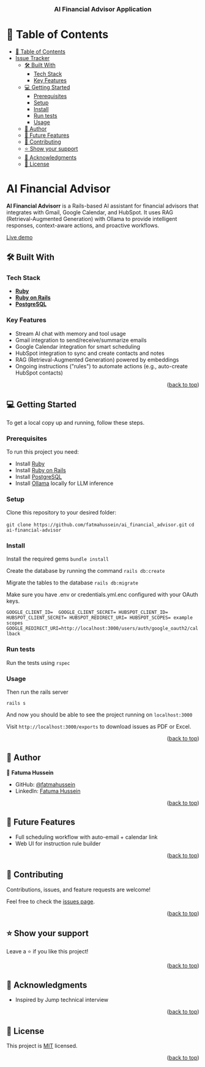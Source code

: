 <a name="readme-top"></a>
<div align="center">

  <h3><b>AI Financial Advisor Application</b></h3>

</div>

# 📗 Table of Contents

- [📗 Table of Contents](#-table-of-contents)
- [Issue Tracker ](#-ai-financial-advisor-)
  - [🛠 Built With ](#-built-with-)
    - [Tech Stack ](#tech-stack-)
    - [Key Features ](#key-features-)
  - [💻 Getting Started ](#-getting-started-)
    - [Prerequisites](#prerequisites)
    - [Setup](#setup)
    - [Install](#install)
    - [Run tests](#run-tests)
    - [Usage](#usage)
  - [👥 Author ](#-author-)
  - [🔭 Future Features ](#-future-features-)
  - [🤝 Contributing ](#-contributing-)
  - [⭐️ Show your support ](#️-show-your-support-)
  - [🙏 Acknowledgments ](#-acknowledgments-)
  - [📝 License ](#-license-)

# AI Financial Advisor <a name="ai-financial-advisor"></a>

**AI Financial Advisorr** is a Rails-based AI assistant for financial advisors that integrates with Gmail, Google Calendar, and HubSpot. It uses RAG (Retrieval-Augmented Generation) with Ollama to provide intelligent responses, context-aware actions, and proactive workflows. 


[Live demo]()



## 🛠 Built With <a name="built-with"></a>

### Tech Stack <a name="tech-stack"></a>

- **[Ruby](https://www.ruby-lang.org/en/)**
- **[Ruby on Rails](https://rubyonrails.org/)**
- **[PostgreSQL](https://www.postgresql.org/)**

### Key Features <a name="key-features"></a>

- Stream AI chat with memory and tool usage
- Gmail integration to send/receive/summarize emails
- Google Calendar integration for smart scheduling
- HubSpot integration to sync and create contacts and notes
- RAG (Retrieval-Augmented Generation) powered by embeddings
- Ongoing instructions ("rules") to automate actions (e.g., auto-create HubSpot contacts)

<p align="right">(<a href="#readme-top">back to top</a>)</p>

## 💻 Getting Started <a name="getting-started"></a>

To get a local copy up and running, follow these steps.

### Prerequisites

To run this project you need:

- Install [Ruby](https://www.ruby-lang.org/en/)
- Install [Ruby on Rails](https://rubyonrails.org/)
- Install [PostgreSQL](https://www.postgresql.org/)
- Install [Ollama](https://ollama.com/)  locally for LLM inference
### Setup

Clone this repository to your desired folder:

`git clone https://github.com/fatmahussein/ai_financial_advisor.git`
`cd ai-financial-advisor`

### Install

Install the required gems
`bundle install`

Create the database by running the command
`rails db:create`

Migrate the tables to the database
`rails db:migrate`

Make sure you have .env or credentials.yml.enc configured with your OAuth keys. 

`
GOOGLE_CLIENT_ID= 
GOOGLE_CLIENT_SECRET=
HUBSPOT_CLIENT_ID=
HUBSPOT_CLIENT_SECRET=
HUBSPOT_REDIRECT_URI=
HUBSPOT_SCOPES= example scopes
GOOGLE_REDIRECT_URI=http://localhost:3000/users/auth/google_oauth2/callback
`


### Run tests

Run the tests using
`rspec`

### Usage

Then run the rails server

`rails s`

And now you should be able to see the project running on `localhost:3000`

Visit `http://localhost:3000/exports` to download issues as PDF or Excel.


<p align="right">(<a href="#readme-top">back to top</a>)</p>

## 👥 Author <a name="authors"></a>

👤 **Fatuma Hussein**

- GitHub: [@fatmahussein](https://github.com/fatmahussein)
- LinkedIn: [Fatuma Hussein](https://www.linkedin.com/in/fatmahusseinhassan/)

<p align="right">(<a href="#readme-top">back to top</a>)</p>

## 🔭 Future Features <a name="future-features"></a>

- Full scheduling workflow with auto-email + calendar link
- Web UI for instruction rule builder

<p align="right">(<a href="#readme-top">back to top</a>)</p>

## 🤝 Contributing <a name="contributing"></a>

Contributions, issues, and feature requests are welcome!

Feel free to check the [issues page](../../issues/).

<p align="right">(<a href="#readme-top">back to top</a>)</p>

## ⭐️ Show your support <a name="support"></a>

Leave a ⭐️ if you like this project!

<p align="right">(<a href="#readme-top">back to top</a>)</p>

## 🙏 Acknowledgments <a name="acknowledgements"></a>

- Inspired by Jump technical interview

<p align="right">(<a href="#readme-top">back to top</a>)</p>

## 📝 License <a name="license"></a>

This project is [MIT](./LICENSE) licensed.

<p align="right">(<a href="#readme-top">back to top</a>)</p>
